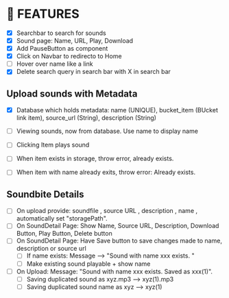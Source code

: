 # 🚀 FEATURES
- [X] Searchbar to search for sounds
- [X] Sound page: Name, URL, Play, Download
- [X] Add PauseButton as component
- [X] Click on Navbar to redirecto to Home
- [ ] Hover over name like a link
- [X] Delete search query in search bar with X in search bar

## Upload sounds with Metadata
- [X] Database which holds metadata: name (UNIQUE), bucket_item (BUcket link item), source_url (String), description (String)
- [ ] Viewing sounds, now from database. Use name to display name
- [ ] Clicking Item plays sound
- [ ] When item exists in storage, throw error, already exists.
- [ ] When item with name already exits, throw error: Already exists.


## Soundbite Details
- [ ] On upload provide: soundfile <File>, source URL <string>, description <string>, name <string>, automatically set "storagePath".
- [ ] On SoundDetail Page: Show Name, Source URL, Description, Download Button, Play Button, Delete button
- [ ] On SoundDetail Page: Have Save button to save changes made to name, description or source url
    - [ ] If name exists: Message --> "Sound with name xxx exists. "
    - [ ] Make existing sound playable + show name
- [ ] On Upload: Message: "Sound with name xxx exists. Saved as xxx(1)".
    - [ ] Saving duplicated sound as xyz.mp3 --> xyz(1).mp3
    - [ ] Saving duplicated sound name as xyz --> xyz(1)
